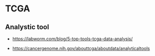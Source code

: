 
# TCGA

## Analystic tool

* https://labworm.com/blog/5-top-tools-tcga-data-analysis/

* https://cancergenome.nih.gov/abouttcga/aboutdata/analyticaltools  
